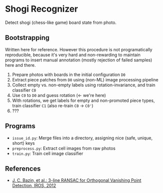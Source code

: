 Shogi Recognizer
================
Detect shogi (chess-like game) board state from photo.


Bootstrapping
----------
Written here for reference. However this procedure is
not programatically reproducible, because
it's very hard and non-rewarding to maintain programs to insert manual
annotation (mostly rejection of failed samples) here and there.

1. Prepare photos with boards in the initial configuration `D0`
2. Extract piece patches from `D0` using (non-ML) image processing pipeline
3. Collect empty vs. non-empty labels using rotation-invariance, and train classifier `C0`
4. Use `C0` to `D0` and guess rotation (<- we're here)
5. With rotations, we get labels for empty and non-promoted piece types, train classifier `C1` (also re-train `C0` -> `C0'`)
6. ???


Programs
----------
* `issue_id.py`: Merge files into a directory, assigning nice (safe, unique, short) keys
* `preprocess.py`: Extract cell images from raw photos
* `train.py`: Train cell image classifier


References
----------
* [J. C. Bazin, et al.: 3-line RANSAC for Orthogonal Vanishing Point Detection, IROS, 2012](http://graphics.ethz.ch/~jebazin/papers/IROS_2012.pdf)
